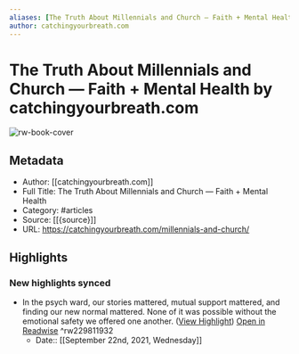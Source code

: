 ```yaml
---
aliases: [The Truth About Millennials and Church — Faith + Mental Health, The Truth About Millennials and Church — Faith + Mental Health]
author: catchingyourbreath.com
---
```

# The Truth About Millennials and Church — Faith + Mental Health by catchingyourbreath.com

![rw-book-cover](https://readwise-assets.s3.amazonaws.com/static/images/article0.00998d930354.png)

## Metadata
- Author: [[catchingyourbreath.com]]
- Full Title: The Truth About Millennials and Church — Faith + Mental Health
- Category: #articles
- Source: [[{source}]]
- URL: https://catchingyourbreath.com/millennials-and-church/

## Highlights
### New highlights synced
- In the psych ward, our stories mattered, mutual support mattered, and finding our new normal mattered. None of it was possible without the emotional safety we offered one another. ([View Highlight](https://instapaper.com/read/1446176372/17525613)) [Open in Readwise](https://readwise.io/open/229811932) ^rw229811932
    - Date:: [[September 22nd, 2021, Wednesday]]
